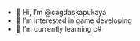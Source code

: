 - 👋 Hi, I’m @cagdaskapukaya
- 👀 I’m interested in game developing
- 🌱 I’m currently learning c#
<!---
cagdaskapukaya/cagdaskapukaya is a ✨ special ✨ repository because its `README.md` (this file) appears on your GitHub profile.
You can click the Preview link to take a look at your changes.
--->
